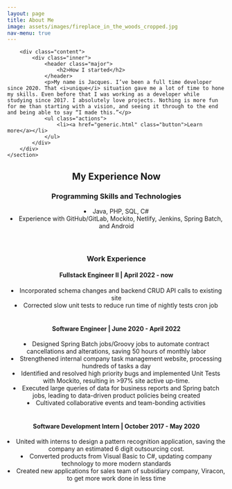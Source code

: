 ```yaml
---
layout: page
title: About Me
image: assets/images/fireplace_in_the_woods_cropped.jpg
nav-menu: true
---
```


<section id="two" class="spotlights">
	<section>
	
		<div class="content">
			<div class="inner">
				<header class="major">
					<h2>How I started</h2>
				</header>
				<p>My name is Jacques. I’ve been a full time developer since 2020. That <i>unique</i> situation gave me a lot of time to hone my skills. Even before that I was working as a developer while studying since 2017. I absolutely love projects. Nothing is more fun for me than starting with a vision, and seeing it through to the end and being able to say “I made this.”</p>
				<ul class="actions">
					<li><a href="generic.html" class="button">Learn more</a></li>
				</ul>
			</div>
		</div>
	</section>
</section>

<section id="one">
	<div class="inner">
		<header class="major">
			<h2>My Experience Now</h2>
			<h3>Programming Skills and Technologies</h3>
			<li>Java, PHP, SQL, C#</li>
			<li>Experience with GitHub/GitLab, Mockito, Netlify, Jenkins, Spring Batch, and Android</li>
			<br><br>
			<h3>Work Experience</h3>
			<h4>Fullstack Engineer II | April 2022 - now</h4>
			<li>Incorporated schema changes and backend CRUD API calls to existing site</li>
			<li>Corrected slow unit tests to reduce run time of nightly tests cron job</li>
			<br>
			<h4>Software Engineer | June 2020 - April 2022</h4>
			<li>Designed Spring Batch jobs/Groovy jobs to automate contract cancellations and alterations, saving 50 hours of monthly labor</li>
			<li>Strengthened internal company task management website, processing hundreds of tasks a day</li>
			<li>Identified and resolved high priority bugs and implemented Unit Tests with Mockito, resulting in >97% site active up-time.</li>
			<li>Executed large queries of data for business reports and Spring batch jobs, leading to data-driven product policies being created</li>
			<li>Cultivated collaborative events and team-bonding activities</li>
			<br>
			<h4>Software Development Intern | October 2017 - May 2020</h4>
			<li>United with interns to design a pattern recognition application, saving the company an estimated 6 digit outsourcing cost.</li>
			<li>Converted products from Visual Basic to C#, updating company technology to more modern standards</li>
			<li>Created new applications for sales team of subsidiary company, Viracon, to get more work done in less time</li>
		</header>
		<p></p>
	</div>
</section>
